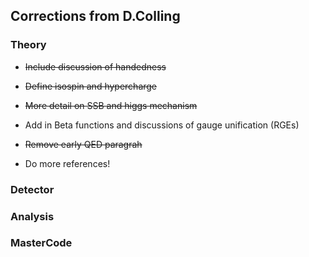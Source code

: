 ## Corrections from D.Colling

### Theory

* ~~Include discussion of handedness~~

* ~~Define isospin and hypercharge~~

* ~~More detail on SSB and higgs mechanism~~

* Add in Beta functions and discussions of gauge unification (RGEs)

* ~~Remove early QED paragrah~~

* Do more references!

### Detector

### Analysis

### MasterCode
